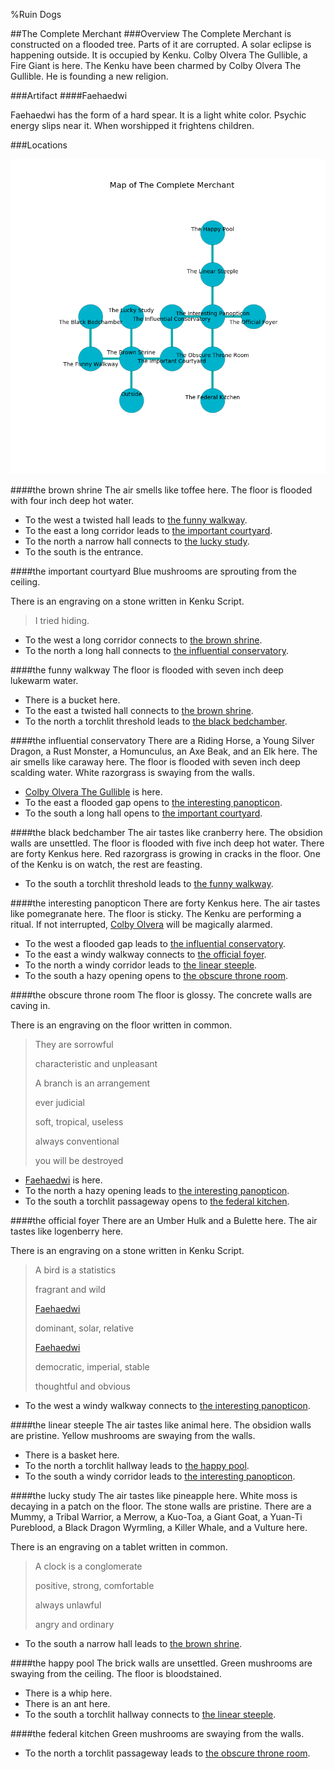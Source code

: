 %Ruin Dogs

##The Complete Merchant
###Overview
The Complete Merchant is constructed on a flooded tree. Parts of it are corrupted. A solar eclipse is happening outside. It is occupied by Kenku. <a name="Colby-Olvera-The-Gullible"></a>Colby Olvera The Gullible, a Fire Giant is here. The Kenku have been charmed by Colby Olvera The Gullible. He  is founding a new religion. 



###Artifact
####<a name="Faehaedwi"></a>Faehaedwi


Faehaedwi has the form of a hard spear. It is a light white color. Psychic energy slips near it. When worshipped it frightens children. 





###Locations


![](../v2/images/The-Complete-Merchant.png)

####<a name="the-brown-shrine"></a>the brown shrine
The air smells like toffee here. The floor is flooded with four inch deep hot water. 



* To the west a twisted hall leads to [the funny walkway](#the-funny-walkway).
* To the east a long corridor leads to [the important courtyard](#the-important-courtyard).
* To the north a narrow hall connects to [the lucky study](#the-lucky-study).
* To the south is the entrance.


####<a name="the-important-courtyard"></a>the important courtyard
Blue mushrooms are sprouting from the ceiling. 

There is an engraving on a stone written in Kenku Script. 

> I tried hiding.
>


* To the west a long corridor connects to [the brown shrine](#the-brown-shrine).
* To the north a long hall connects to [the influential conservatory](#the-influential-conservatory).


####<a name="the-funny-walkway"></a>the funny walkway
The floor is flooded with seven inch deep lukewarm water. 



* There is a bucket here.
* To the east a twisted hall connects to [the brown shrine](#the-brown-shrine).
* To the north a torchlit threshold leads to [the black bedchamber](#the-black-bedchamber).


####<a name="the-influential-conservatory"></a>the influential conservatory
There are a Riding Horse, a Young Silver Dragon, a Rust Monster, a Homunculus, an Axe Beak, and an Elk here. The air smells like caraway here. The floor is flooded with seven inch deep scalding water. White razorgrass is swaying from the walls. 



* [Colby Olvera The Gullible](#Colby-Olvera-The-Gullible) is here.
* To the east a flooded gap opens to [the interesting panopticon](#the-interesting-panopticon).
* To the south a long hall opens to [the important courtyard](#the-important-courtyard).


####<a name="the-black-bedchamber"></a>the black bedchamber
The air tastes like cranberry here. The obsidion walls are unsettled. The floor is flooded with five inch deep hot water. There are forty Kenkus here. Red razorgrass is growing in cracks in the floor. One of the Kenku is on watch, the rest are feasting. 



* To the south a torchlit threshold leads to [the funny walkway](#the-funny-walkway).


####<a name="the-interesting-panopticon"></a>the interesting panopticon
There are forty Kenkus here. The air tastes like pomegranate here. The floor is sticky. The Kenku are performing a ritual. If not interrupted, [Colby Olvera](#Colby-Olvera) will be magically alarmed. 



* To the west a flooded gap leads to [the influential conservatory](#the-influential-conservatory).
* To the east a windy walkway connects to [the official foyer](#the-official-foyer).
* To the north a windy corridor leads to [the linear steeple](#the-linear-steeple).
* To the south a hazy opening opens to [the obscure throne room](#the-obscure-throne-room).


####<a name="the-obscure-throne-room"></a>the obscure throne room
The floor is glossy. The concrete walls are caving in. 

There is an engraving on the floor written in common. 

> They are sorrowful
>
> characteristic and unpleasant
>
> A branch is an arrangement
>
> ever judicial
>
> soft, tropical, useless
>
> always conventional
>
> you will be destroyed
>


* [Faehaedwi](#Faehaedwi) is here.
* To the north a hazy opening leads to [the interesting panopticon](#the-interesting-panopticon).
* To the south a torchlit passageway opens to [the federal kitchen](#the-federal-kitchen).


####<a name="the-official-foyer"></a>the official foyer
There are an Umber Hulk and a Bulette here. The air tastes like logenberry here. 

There is an engraving on a stone written in Kenku Script. 

> A bird is a statistics
>
> fragrant and wild
>
> [Faehaedwi](#Faehaedwi)
>
> dominant, solar, relative
>
> [Faehaedwi](#Faehaedwi)
>
> democratic, imperial, stable
>
> thoughtful and obvious
>


* To the west a windy walkway connects to [the interesting panopticon](#the-interesting-panopticon).


####<a name="the-linear-steeple"></a>the linear steeple
The air tastes like animal here. The obsidion walls are pristine. Yellow mushrooms are swaying from the walls. 



* There is a basket here.
* To the north a torchlit hallway leads to [the happy pool](#the-happy-pool).
* To the south a windy corridor leads to [the interesting panopticon](#the-interesting-panopticon).


####<a name="the-lucky-study"></a>the lucky study
The air tastes like pineapple here. White moss is decaying in a patch on the floor. The stone walls are pristine. There are a Mummy, a Tribal Warrior, a Merrow, a Kuo-Toa, a Giant Goat, a Yuan-Ti Pureblood, a Black Dragon Wyrmling, a Killer Whale, and a Vulture here. 

There is an engraving on a tablet written in common. 

> A clock is a conglomerate
>
> positive, strong, comfortable
>
> always unlawful
>
> angry and ordinary
>


* To the south a narrow hall leads to [the brown shrine](#the-brown-shrine).


####<a name="the-happy-pool"></a>the happy pool
The brick walls are unsettled. Green mushrooms are swaying from the ceiling. The floor is bloodstained. 



* There is a whip here.
* There is an ant here.
* To the south a torchlit hallway connects to [the linear steeple](#the-linear-steeple).


####<a name="the-federal-kitchen"></a>the federal kitchen
Green mushrooms are swaying from the walls. 



* To the north a torchlit passageway leads to [the obscure throne room](#the-obscure-throne-room).


